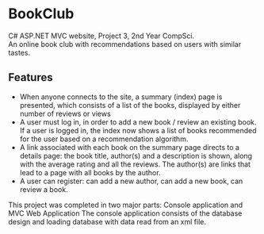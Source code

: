# BookClub
C# ASP.NET MVC website, Project 3, 2nd Year CompSci.<br>
An online book club with recommendations based on users with similar tastes.

## Features
* When anyone connects to the site, a summary (index) page is presented, which consists of a list of the books, 
displayed by either number of reviews or views
* A user must log in, in order to add a new book / review an existing book. 
If a user is logged in, the index now shows a list of books recommended for the user based on a recommendation algorithm.
* A link associated with each book on the summary page directs to a details page: the book title, author(s) 
and a description is shown, along with the average rating and all the reviews. 
The author(s) are links that lead to a page with all books by the author.
* A user can register: can add a new author, can add a new book, can review a book.

This project was completed in two major parts: Console application and MVC Web Application
The console application consists of the database design and loading database with data read from an xml file.
